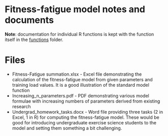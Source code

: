 # Fitness-fatigue model notes and documents

**Note**: documentation for individual R functions is kept with the function itself in the [functions](https://github.com/bsh2/Fitness-Fatigue-Model/tree/main/functions) folder.

# Files

* Fitness-Fatigue summation.xlsx - Excel file demonstrating the calculation of the fitness-fatigue model from given parameters and training load values. It is a good illustration of the standard model function
* Increasing_n_parameters.pdf - PDF demonstrating various model formulae with increasing numbers of parameters derived from existing research
* Undergrad_homework_tasks.docx - Word file providing three tasks (2 in Excel, 1 in R) for computing the fitness-fatigue model. These would be good for introducing undergraduate exercise science students to the model and setting them something a bit challenging.